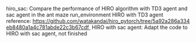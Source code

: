 hiro_sac:
Compare the performance of HIRO algorithm with TD3 agent and sac agent in the ant maze run_environment
HIRO with TD3 agent reference: https://github.com/watakandai/hiro_pytorch/tree/5a92a286a334eb8480a1a4c781abde22c3b67cdf 
HIRO with sac agent: Adapt the code to HIRO with sac agent, not finished
